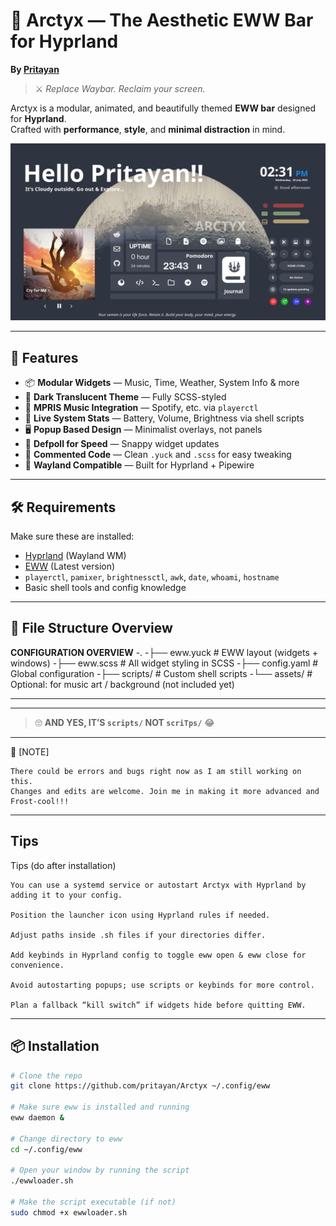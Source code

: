 # 🌌 Arctyx — The Aesthetic EWW Bar for Hyprland  
**By [Pritayan](https://github.com/pritayan)**  

> ⚔️ _Replace Waybar. Reclaim your screen._

Arctyx is a modular, animated, and beautifully themed **EWW bar** designed for **Hyprland**.  
Crafted with **performance**, **style**, and **minimal distraction** in mind.

![Screenshot](https://github.com/pritayan/Arctyx/blob/05b9c2eba7b6eec96613c631fe216959b2f392e0/Screenshots/image.png)

---

## 🚀 Features

- 📦 **Modular Widgets** — Music, Time, Weather, System Info & more  
- 🎨 **Dark Translucent Theme** — Fully SCSS-styled  
- 🎵 **MPRIS Music Integration** — Spotify, etc. via `playerctl`  
- 📶 **Live System Stats** — Battery, Volume, Brightness via shell scripts  
- 🖥️ **Popup Based Design** — Minimalist overlays, not panels  
- 🧠 **Defpoll for Speed** — Snappy widget updates  
- 🧼 **Commented Code** — Clean `.yuck` and `.scss` for easy tweaking  
- 🧪 **Wayland Compatible** — Built for Hyprland + Pipewire

---

## 🛠 Requirements

Make sure these are installed:

- [Hyprland](https://github.com/hyprwm/Hyprland) (Wayland WM)  
- [EWW](https://elkowar.github.io/eww/) (Latest version)  
- `playerctl`, `pamixer`, `brightnessctl`, `awk`, `date`, `whoami`, `hostname`  
- Basic shell tools and config knowledge  

---

## 📁 File Structure Overview


**CONFIGURATION OVERVIEW**
-.
-├── eww.yuck       # EWW layout (widgets + windows)
-├── eww.scss       # All widget styling in SCSS
-├── config.yaml    # Global configuration
-├── scripts/       # Custom shell scripts
-└── assets/        # Optional: for music art / background (not included yet)

---

---
> 🙄 **AND YES, IT’S `scripts/` NOT `scriTps/`** 😂
---
📝 [NOTE]

    There could be errors and bugs right now as I am still working on this.
    Changes and edits are welcome. Join me in making it more advanced and Frost-cool!!!
---

## Tips
Tips (do after installation)

    You can use a systemd service or autostart Arctyx with Hyprland by adding it to your config.

    Position the launcher icon using Hyprland rules if needed.

    Adjust paths inside .sh files if your directories differ.

    Add keybinds in Hyprland config to toggle eww open & eww close for convenience.

    Avoid autostarting popups; use scripts or keybinds for more control.

    Plan a fallback “kill switch” if widgets hide before quitting EWW.
---

## 📦 Installation

```bash
# Clone the repo
git clone https://github.com/pritayan/Arctyx ~/.config/eww

# Make sure eww is installed and running
eww daemon &

# Change directory to eww
cd ~/.config/eww

# Open your window by running the script 
./ewwloader.sh

# Make the script executable (if not)
sudo chmod +x ewwloader.sh


